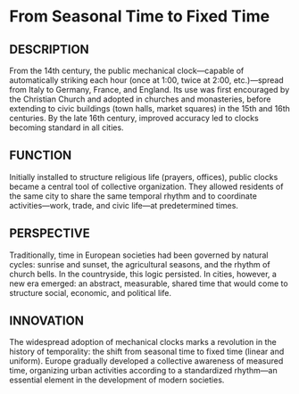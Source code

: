 ---
---
# From Seasonal Time to Fixed Time

## DESCRIPTION
From the 14th century, the public mechanical clock—capable of automatically striking each hour (once at 1:00, twice at 2:00, etc.)—spread from Italy to Germany, France, and England. Its use was first encouraged by the Christian Church and adopted in churches and monasteries, before extending to civic buildings (town halls, market squares) in the 15th and 16th centuries. By the late 16th century, improved accuracy led to clocks becoming standard in all cities.

## FUNCTION
Initially installed to structure religious life (prayers, offices), public clocks became a central tool of collective organization. They allowed residents of the same city to share the same temporal rhythm and to coordinate activities—work, trade, and civic life—at predetermined times.

## PERSPECTIVE
Traditionally, time in European societies had been governed by natural cycles: sunrise and sunset, the agricultural seasons, and the rhythm of church bells. In the countryside, this logic persisted. In cities, however, a new era emerged: an abstract, measurable, shared time that would come to structure social, economic, and political life.

## INNOVATION
The widespread adoption of mechanical clocks marks a revolution in the history of temporality: the shift from seasonal time to fixed time (linear and uniform). Europe gradually developed a collective awareness of measured time, organizing urban activities according to a standardized rhythm—an essential element in the development of modern societies.

